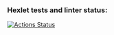 ### Hexlet tests and linter status:
[![Actions Status](https://github.com/eidolonzx/python-project-lvl3/workflows/hexlet-check/badge.svg)](https://github.com/eidolonzx/python-project-lvl3/actions)